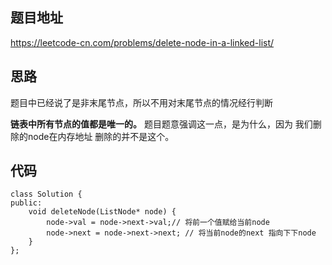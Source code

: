 
## 题目地址 
https://leetcode-cn.com/problems/delete-node-in-a-linked-list/

## 思路

题目中已经说了是非末尾节点，所以不用对末尾节点的情况经行判断

**链表中所有节点的值都是唯一的。** 题目题意强调这一点，是为什么，因为 我们删除的node在内存地址 删除的并不是这个。
## 代码

```
class Solution {
public:
    void deleteNode(ListNode* node) {
        node->val = node->next->val;// 将前一个值赋给当前node
        node->next = node->next->next; // 将当前node的next 指向下下node
    }
};
```

